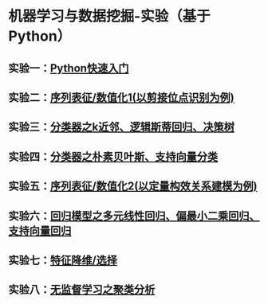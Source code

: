 # 机器学习与数据挖掘-实验（基于Python）

## 实验一：[Python快速入门](./Lab1_PythonLearning/PythonLearning.md)

## 实验二：[序列表征/数值化1(以剪接位点识别为例)](./Lab2_SplicingSequencesCoding/sequence_coding.md)

## 实验三：[分类器之k近邻、逻辑斯蒂回归、决策树](./Lab3_Classifiers_KNN-LR-DT/classifiers1.md)

## 实验四：[分类器之朴素贝叶斯、支持向量分类](./Lab4_Classifiers_Bayes-SVM/classifiers2.md)

## 实验五：[序列表征/数值化2(以定量构效关系建模为例)](./Lab5_PeptideSequencesCoding/sequence_coding2.md)

## 实验六：[回归模型之多元线性回归、偏最小二乘回归、支持向量回归](./Lab6_Regression_MLR-PLSR-SVR/regress1.md)

## 实验七：[特征降维/选择](./Lab7_FeatureReduction/dimReduction.md)

## 实验八：[无监督学习之聚类分析](./Lab8_UnsupervisedLearning/Clustering.md)

